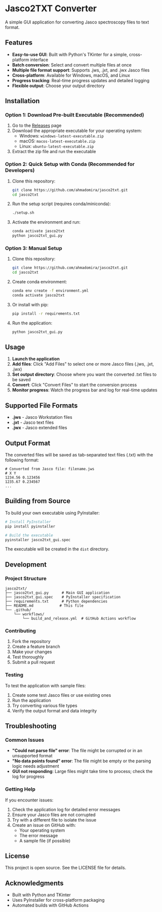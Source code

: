# Jasco2TXT Converter

A simple GUI application for converting Jasco spectroscopy files to text format.

## Features

- **Easy-to-use GUI**: Built with Python's TKinter for a simple, cross-platform interface
- **Batch conversion**: Select and convert multiple files at once
- **Multiple file format support**: Supports .jws, .jxt, and .jwx Jasco files
- **Cross-platform**: Available for Windows, macOS, and Linux
- **Progress tracking**: Real-time progress updates and detailed logging
- **Flexible output**: Choose your output directory

## Installation

### Option 1: Download Pre-built Executable (Recommended)

1. Go to the [Releases](https://github.com/ahmadomira/jasco2txt/releases) page
2. Download the appropriate executable for your operating system:
   - Windows: `windows-latest-executable.zip`
   - macOS: `macos-latest-executable.zip`
   - Linux: `ubuntu-latest-executable.zip`
3. Extract the zip file and run the executable

### Option 2: Quick Setup with Conda (Recommended for Developers)

1. Clone this repository:
   ```bash
   git clone https://github.com/ahmadomira/jasco2txt.git
   cd jasco2txt
   ```

2. Run the setup script (requires conda/miniconda):
   ```bash
   ./setup.sh
   ```

3. Activate the environment and run:
   ```bash
   conda activate jasco2txt
   python jasco2txt_gui.py
   ```

### Option 3: Manual Setup

1. Clone this repository:
   ```bash
   git clone https://github.com/ahmadomira/jasco2txt.git
   cd jasco2txt
   ```

2. Create conda environment:
   ```bash
   conda env create -f environment.yml
   conda activate jasco2txt
   ```

3. Or install with pip:
   ```bash
   pip install -r requirements.txt
   ```

4. Run the application:
   ```bash
   python jasco2txt_gui.py
   ```

## Usage

1. **Launch the application**
2. **Add files**: Click "Add Files" to select one or more Jasco files (.jws, .jxt, .jwx)
3. **Set output directory**: Choose where you want the converted .txt files to be saved
4. **Convert**: Click "Convert Files" to start the conversion process
5. **Monitor progress**: Watch the progress bar and log for real-time updates

## Supported File Formats

- **.jws** - Jasco Workstation files
- **.jxt** - Jasco text files
- **.jwx** - Jasco extended files

## Output Format

The converted files will be saved as tab-separated text files (.txt) with the following format:
```
# Converted from Jasco file: filename.jws
# X	Y
1234.56	0.123456
1235.67	0.234567
...
```

## Building from Source

To build your own executable using PyInstaller:

```bash
# Install PyInstaller
pip install pyinstaller

# Build the executable
pyinstaller jasco2txt_gui.spec
```

The executable will be created in the `dist` directory.

## Development

### Project Structure

```
jasco2txt/
├── jasco2txt_gui.py      # Main GUI application
├── jasco2txt_gui.spec    # PyInstaller specification
├── requirements.txt      # Python dependencies
├── README.md            # This file
└── .github/
    └── workflows/
        └── build_and_release.yml  # GitHub Actions workflow
```

### Contributing

1. Fork the repository
2. Create a feature branch
3. Make your changes
4. Test thoroughly
5. Submit a pull request

### Testing

To test the application with sample files:

1. Create some test Jasco files or use existing ones
2. Run the application
3. Try converting various file types
4. Verify the output format and data integrity

## Troubleshooting

### Common Issues

- **"Could not parse file" error**: The file might be corrupted or in an unsupported format
- **"No data points found" error**: The file might be empty or the parsing logic needs adjustment
- **GUI not responding**: Large files might take time to process; check the log for progress

### Getting Help

If you encounter issues:

1. Check the application log for detailed error messages
2. Ensure your Jasco files are not corrupted
3. Try with a different file to isolate the issue
4. Create an issue on GitHub with:
   - Your operating system
   - The error message
   - A sample file (if possible)

## License

This project is open source. See the LICENSE file for details.

## Acknowledgments

- Built with Python and TKinter
- Uses PyInstaller for cross-platform packaging
- Automated builds with GitHub Actions
